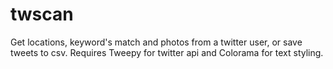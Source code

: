 # twscan
Get locations, keyword's match and photos from a twitter user, or save tweets to csv.
Requires Tweepy for twitter api and Colorama for text styling.

